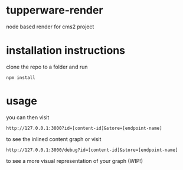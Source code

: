 # tupperware-render
node based render for cms2 project

# installation instructions
clone the repo to a folder and run 
```
npm install
```
# usage

you can then visit 
```
http://127.0.0.1:3000?id=[content-id]&store=[endpoint-name]
```
to see the inlined content graph
or visit
```
http://127.0.0.1:3000/debug?id=[content-id]&store=[endpoint-name]
```
to see a more visual representation of your graph (WIP!)

